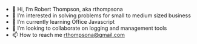 - 👋 Hi, I’m Robert Thompson, aka rthompsona
- 👀 I’m interested in solving problems for small to medium sized business
- 🌱 I’m currently learning Office Javascript
- 💞️ I’m looking to collaborate on logging and management tools
- 📫 How to reach me rthompsona@gmail.com

<!---
rthompsona/rthompsona is a ✨ special ✨ repository because its `README.md` (this file) appears on your GitHub profile.
You can click the Preview link to take a look at your changes.
--->
